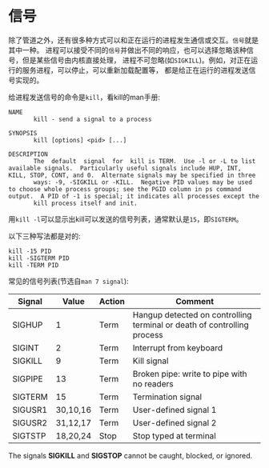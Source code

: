 # 信号

除了管道之外，还有很多种方式可以和正在运行的进程发生通信或交互。``信号``就是其中一种。
进程可以接受不同的``信号``并做出不同的响应，也可以选择忽略该种信号，但是某些信号由内核直接处理，
进程不可忽略(如``SIGKILL``)。例如，对正在运行的服务进程，可以停止，可以重新加载配置等，
都是给正在运行的进程发送信号实现的。

给进程发送信号的命令是``kill``，看kill的man手册:

```
NAME
       kill - send a signal to a process

SYNOPSIS
       kill [options] <pid> [...]

DESCRIPTION
       The  default  signal  for  kill is TERM.  Use -l or -L to list available signals.  Particularly useful signals include HUP, INT, KILL, STOP, CONT, and 0.  Alternate signals may be specified in three
       ways: -9, -SIGKILL or -KILL.  Negative PID values may be used to choose whole process groups; see the PGID column in ps command output.  A PID of -1 is special; it indicates all processes except the
       kill process itself and init.
```

用``kill -l``可以显示出kill可以发送的信号列表，通常默认是``15``，即``SIGTERM``。

以下三种写法都是对的:

```
kill -15 PID
kill -SIGTERM PID
kill -TERM PID
```

常见的信号列表(节选自``man 7 signal``):

 Signal | Value | Action |  Comment
 ------ | ----- | ------ | --------------------------------------------------------------
 SIGHUP |   1   | Term   | Hangup detected on controlling terminal or death of controlling process
 SIGINT |   2   | Term   | Interrupt from keyboard
 SIGKILL|   9   | Term   | Kill signal
 SIGPIPE|   13  | Term   | Broken pipe: write to pipe with no readers
 SIGTERM|   15  | Term   | Termination signal
 SIGUSR1|30,10,16| Term  | User-defined signal 1
 SIGUSR2|31,12,17| Term  | User-defined signal 2
 SIGTSTP|18,20,24| Stop  | Stop typed at terminal

The signals **SIGKILL** and **SIGSTOP** cannot be caught, blocked, or ignored.
